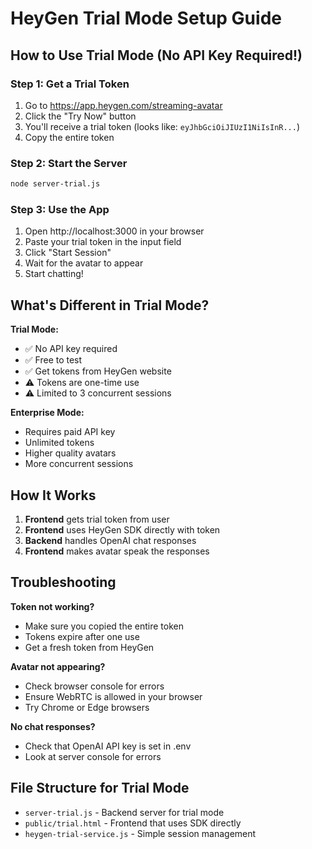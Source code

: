 # HeyGen Trial Mode Setup Guide

## How to Use Trial Mode (No API Key Required!)

### Step 1: Get a Trial Token
1. Go to https://app.heygen.com/streaming-avatar
2. Click the "Try Now" button
3. You'll receive a trial token (looks like: `eyJhbGciOiJIUzI1NiIsInR...`)
4. Copy the entire token

### Step 2: Start the Server
```bash
node server-trial.js
```

### Step 3: Use the App
1. Open http://localhost:3000 in your browser
2. Paste your trial token in the input field
3. Click "Start Session"
4. Wait for the avatar to appear
5. Start chatting!

## What's Different in Trial Mode?

**Trial Mode:**
- ✅ No API key required
- ✅ Free to test
- ✅ Get tokens from HeyGen website
- ⚠️ Tokens are one-time use
- ⚠️ Limited to 3 concurrent sessions

**Enterprise Mode:**
- Requires paid API key
- Unlimited tokens
- Higher quality avatars
- More concurrent sessions

## How It Works

1. **Frontend** gets trial token from user
2. **Frontend** uses HeyGen SDK directly with token
3. **Backend** handles OpenAI chat responses
4. **Frontend** makes avatar speak the responses

## Troubleshooting

**Token not working?**
- Make sure you copied the entire token
- Tokens expire after one use
- Get a fresh token from HeyGen

**Avatar not appearing?**
- Check browser console for errors
- Ensure WebRTC is allowed in your browser
- Try Chrome or Edge browsers

**No chat responses?**
- Check that OpenAI API key is set in .env
- Look at server console for errors

## File Structure for Trial Mode
- `server-trial.js` - Backend server for trial mode
- `public/trial.html` - Frontend that uses SDK directly
- `heygen-trial-service.js` - Simple session management